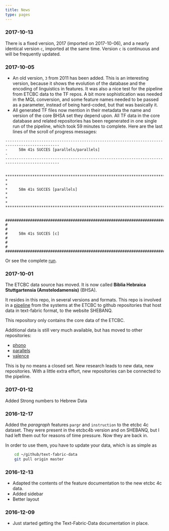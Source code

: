 ```yaml
---
title: News
type: pages
---
```


### 2017-10-13

There is a fixed version, 2017 (imported on 2017-10-06), and a nearly identical version `c`,
imported at the same time. 
Version `c` is continuous and will be frequently updated.

### 2017-10-05

* An old version, `3` from 2011 has been added.
  This is an interesting version, because it shows the evolution of the database and the
  encoding of linguistics in features.
  It was also a nice test for the pipeline from ETCBC data to the TF repos.
  A bit more sophistication was needed in the MQL conversion, and some feature names needed to
  be passed as a parameter, instead of being hard-coded, but that was basically it.
* All generated TF files now mention in their metadata the name and version of the core BHSA set
  they depend upon. All TF data in the core database and related repositories has been regenerated
  in one single run of the pipeline, which took 59 minutes to complete. Here are the last lines
  of the scroll of progress messages:

```
----------------------------------------------------------------------------------------------
-     58m 41s SUCCES [parallels/parallels]                                                   -
----------------------------------------------------------------------------------------------


**********************************************************************************************
*                                                                                            *
*     58m 41s SUCCES [parallels]                                                             *
*                                                                                            *
**********************************************************************************************


##############################################################################################
#                                                                                            #
#     58m 41s SUCCES [c]                                                                     #
#                                                                                            #
##############################################################################################
```

Or see the complete [run](https://github.com/ETCBC/pipeline/blob/master/runs/2017-10-05.txt?raw=true).

### 2017-10-01

The ETCBC data source has moved.
It is now called 
**Biblia Hebraica Stuttgartensia (Amstelodamensis)**
(BHSA).

It resides in this repo, in several versions and formats.
This repo is involved in a
[pipeline](https://github.com/ETCBC/pipeline)
from the systems at the
ETCBC to github repositories that host data in text-fabric format,
to the website SHEBANQ.

This repository only contains the core data of the ETCBC.

Additional data is still very much available, but has moved to
other repositories:

* [phono](https://github.com/ETCBC/phono)
* [parallels](https://github.com/ETCBC/parallels)
* [valence](https://github.com/ETCBC/valence)

This is by no means a closed set.
New research leads to new data, new repositories.
With a little extra effort, new repositories can be connected
to the pipeline.

### 2017-01-12

Added Strong numbers to Hebrew Data

### 2016-12-17

Added the *paragraph* features `pargr` and `instruction` to the etcbc 4c dataset.
They were present in the etcbc4b version and on SHEBANQ, but I had left them out
for reasons of time pressure.
Now they are back in.

In order to use them, you have to update your data, which is as simple as

```sh
    cd ~/github/text-fabric-data
    git pull origin master
```

### 2016-12-13

* Adapted the contents of the feature documentation to the new etcbc 4c data.
* Added sidebar
* Better layout

### 2016-12-09

* Just started getting the Text-Fabric-Data documentation in place.
